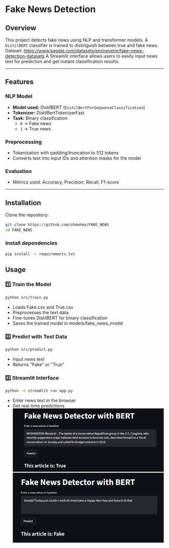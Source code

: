 # Fake News Detection

## Overview
This project detects fake news using NLP and transformer models. A `DistilBERT` classifier is trained to distinguish between true and fake news.
Dataset: https://www.kaggle.com/datasets/emineyetm/fake-news-detection-datasets
A Streamlit interface allows users to easily input news text for prediction and get instant classification results.

---

## Features

### NLP Model
- **Model used:** DistilBERT (`DistilBertForSequenceClassification`)  
- **Tokenizer:** DistilBertTokenizerFast  
- **Task:** Binary classification
  - `0` → Fake news  
  - `1` → True news  

### Preprocessing
- Tokenization with padding/truncation to 512 tokens  
- Converts text into input IDs and attention masks for the model  

### Evaluation
- Metrics used: Accuracy, Precision, Recall, F1-score  

---

## Installation
Clone the repository:

```bash
git clone https://github.com/shmahma/FAKE_NEWS
cd FAKE_NEWS
```

### Install dependencies
```bash
pip install -r requirements.txt
```


## Usage

### 1️⃣ Train the Model
```bash
python src/train.py
```
- Loads Fake.csv and True.csv
- Preprocesses the text data
- Fine-tunes DistilBERT for binary classification
- Saves the trained model in models/fake_news_model

### 2️⃣ Predict with Test Data
```bash
python src/predict.py 
```
- Input news text
- Returns "Fake" or "True"
  
### 3️⃣ Streamlit Interface
```bash
python -m streamlit run app.py
```
- Enter news text in the browser
- Get real-time predictions
![streamlit](images/True.png)
![streamlit](images/fake.png)
